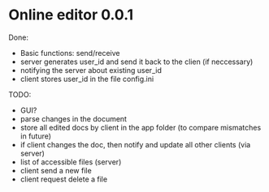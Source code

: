 # Online editor 0.0.1
Done:
- Basic functions: send/receive
- server generates user_id and send it back to the clien (if neccessary)
- notifying the server about existing user_id
- client stores user_id in the file config.ini

TODO:
- GUI?
- parse changes in the document
- store all edited docs by client in the app folder (to compare mismatches in future)
- if client changes the doc, then notify and update all other clients (via server)  
- list of accessible files (server)
- client send a new file
- client request delete a file